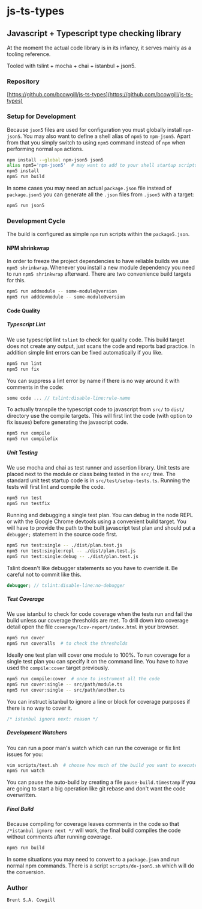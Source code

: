 # js-ts-types

## Javascript + Typescript type checking library

At the moment the actual code library is in its infancy, it serves mainly as a tooling reference.

Tooled with tslint + mocha + chai + istanbul + json5.

### Repository
[https://github.com/bcowgill/js-ts-types](https://github.com/bcowgill/js-ts-types)

### Setup for Development

Because `json5` files are used for configuration you must globally install `npm-json5`.  You may also want to define a shell alias of `npm5` to `npm-json5`. Apart from that you simply switch to using `npm5` command instead of `npm` when performing normal `npm` actions.

```bash
npm install --global npm-json5 json5
alias npm5='npm-json5'  # may want to add to your shell startup scripts
npm5 install
npm5 run build
```

In some cases you may need an actual `package.json` file instead of `package.json5` you can generate all the `.json` files from `.json5` with a target:
```bash
npm5 run json5
```

### Development Cycle
The build is configured as simple `npm` run scripts within the `package5.json`.

#### NPM shrinkwrap
In order to freeze the project dependencies to have reliable builds we use `npm5 shrinkwrap`.  Whenever you install a new module dependency you need to run `npm5 shrinkwrap` afterward.  There are two convenience build targets for this.
```bash
npm5 run addmodule -- some-module@version
npm5 run adddevmodule -- some-module@version
```

#### Code Quality

##### Typescript Lint
We use typescript lint `tslint` to check for quality code. This build target does not create any output, just scans the code and reports bad practice.  In addition simple lint errors can be fixed automatically if you like.

```bash
npm5 run lint
npm5 run fix
```

You can suppress a lint error by name if there is no way around it with comments in the code:

```typescript
some code ... // tslint:disable-line:rule-name
```

To actually transpile the typescript code to javascript from `src/` to `dist/` directory use the compile targets.  This will first lint the code (with option to fix issues) before generating the javascript code.

```bash
npm5 run compile
npm5 run compilefix
```

##### Unit Testing
We use mocha and chai as test runner and assertion library.
Unit tests are placed next to the module or class being tested in the `src/` tree.  The standard unit test startup code is in `src/test/setup-tests.ts`.
Running the tests will first lint and compile the code.

```bash
npm5 run test
npm5 run testfix
```

Running and debugging a single test plan.  You can debug in the node REPL or with the Google Chrome devtools using a convenient build target. You will have to provide the path to the built javascript test plan and should put a `debugger;` statement in the source code first.
```bash
npm5 run test:single -- ./dist/plan.test.js
npm5 run test:single:repl -- ./dist/plan.test.js
npm5 run test:single:debug -- ./dist/plan.test.js
```

Tslint doesn't like debugger statements so you have to override it. Be careful not to commit like this.

```typescript
debugger; // tslint:disable-line:no-debugger
```

##### Test Coverage
We use istanbul to check for code coverage when the tests run and fail the build unless our coverage thresholds are met.  To drill down into coverage detail open the file `coverage/lcov-report/index.html` in your browser.

```bash
npm5 run cover
npm5 run coveralls  # to check the thresholds
```

Ideally one test plan will cover one module to 100%.  To run coverage for a single test plan you can specify it on the command line.  You have to have used the `compile:cover` target previously.

```bash
npm5 run compile:cover  # once to instrument all the code
npm5 run cover:single -- src/path/module.ts
npm5 run cover:single -- src/path/another.ts
```

You can instruct istanbul to ignore a line or block for coverage purposes if there is no way to cover it.
```typescript
/* istanbul ignore next: reason */
```

##### Development Watchers

You can run a poor man's watch which can run the coverage or fix lint issues for you:

```bash
vim scripts/test.sh  # choose how much of the build you want to execute by uncommenting the appropriate npm5 run line
npm5 run watch
```

You can pause the auto-build by creating a file `pause-build.timestamp` if you are going to start a big operation like git rebase and don't want the code overwritten.


##### Final Build
Because compiling for coverage leaves comments in the code so that `/*istanbul ignore next */` will work, the final build compiles the code without comments after running coverage.

```bash
npm5 run build
```

In some situations you may need to convert to a `package.json` and run normal npm commands.  There is a script `scripts/de-json5.sh` which will do the conversion.

### Author
```
Brent S.A. Cowgill
```

